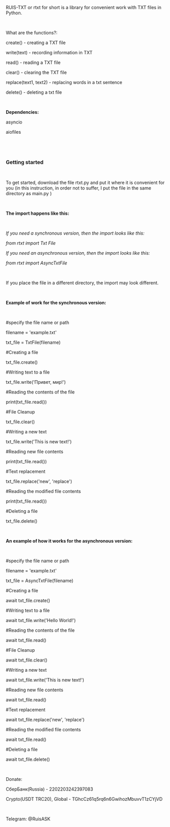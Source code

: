 <p>RUIS-TXT or rtxt for short is a library for convenient work with TXT files in Python.</p>
<p>&nbsp;</p>
<p>What are the functions?:</p>
<p>create() - creating a TXT file</p>
<p>write(text) - recording information in TXT</p>
<p>read() - reading a TXT file</p>
<p>clear() - clearing the TXT file</p>
<p>replace(text1, text2) - replacing words in a txt sentence</p>
<p>delete() - deleting a txt file</p>
<p>&nbsp;</p>
<p><strong>Dependencies:</strong></p>
<p>asyncio</p>
<p>aiofiles</p>
<p>&nbsp;</p>
<p>&nbsp;</p>
<p><span style="font-size: medium;"><strong>Getting started</strong></span></p>
<p>&nbsp;</p>
<p>To get started, download the file rtxt.py and put it where it is convenient for you (in this instruction, in order not to suffer, I put the file in the same directory as main.py )</p>
<p>&nbsp;</p>
<p><strong>The import happens like this:</strong></p>
<p>&nbsp;</p>
<p><cite>If you need a synchronous version, then the import looks like this:</cite></p>
<p><cite>from rtxt import Txt File</cite></p>
<p><cite>If you need an asynchronous version, then the import looks like this:</cite></p>
<p><cite>from rtxt import AsyncTxtFile</cite></p>
<p>&nbsp;</p>
<p>If you place the file in a different directory, the import may look different.</p>
<p>&nbsp;</p>
<p><strong>Example of work for the synchronous version:</strong></p>
<p>&nbsp;</p>
<p>#specify the file name or path</p>
<p>filename = 'example.txt'</p>
<p>txt_file = TxtFile(filename)</p>
<p>#Creating a file</p>
<p>txt_file.create()</p>
<p>#Writing text to a file</p>
<p>txt_file.write('Привет, мир!')</p>
<p>#Reading the contents of the file</p>
<p>print(txt_file.read())</p>
<p>#File Cleanup</p>
<p>txt_file.clear()</p>
<p>#Writing a new text</p>
<p>txt_file.write('This is new text!')</p>
<p>#Reading new file contents</p>
<p>print(txt_file.read())</p>
<p>#Text replacement</p>
<p>txt_file.replace('new', 'replace')</p>
<p>#Reading the modified file contents</p>
<p>print(txt_file.read())</p>
<p>#Deleting a file</p>
<p>txt_file.delete()</p>
<p>&nbsp;</p>
<p><strong>An example of how it works for the asynchronous version:</strong></p>
<p>&nbsp;</p>
<p>#specify the file name or path</p>
<p>filename = 'example.txt'</p>
<p>txt_file = AsyncTxtFile(filename)</p>
<p>#Creating a file</p>
<p>await txt_file.create()</p>
<p>#Writing text to a file</p>
<p>await txt_file.write('Hello World!')</p>
<p>#Reading the contents of the file</p>
<p>await txt_file.read()</p>
<p>#File Cleanup</p>
<p>await txt_file.clear()</p>
<p>#Writing a new text</p>
<p>await txt_file.write('This is new text!')</p>
<p>#Reading new file contents</p>
<p>await txt_file.read()</p>
<p>#Text replacement</p>
<p>await txt_file.replace('new', 'replace')</p>
<p>#Reading the modified file contents</p>
<p>await txt_file.read()</p>
<p>#Deleting a file</p>
<p>await txt_file.delete()</p>
<p>&nbsp;</p>
<p>Donate:&nbsp;</p>
<p>СберБанк(Russia) -&nbsp;2202203242397083</p>
<p>Crypto(USDT TRC20), Global -&nbsp;TGhcCz61q5rq6n6GwihozMbuvvT1zCYjVD</p>
<p>&nbsp;</p>
<p>Telegram: @RuisASK</p>
